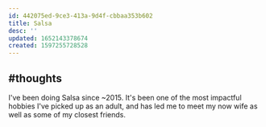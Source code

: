 ```yaml
---
id: 442075ed-9ce3-413a-9d4f-cbbaa353b602
title: Salsa
desc: ''
updated: 1652143378674
created: 1597255728528
---
```


## #thoughts

I've been doing Salsa since ~2015. It's been one of the most impactful hobbies I've picked up as an adult, and has led me to meet my now wife as well as some of my closest friends. 
